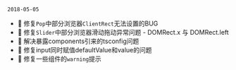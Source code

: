 `2018-05-05`
  - 🐞 修复`Pop`中部分浏览器`ClientRect`无法设置的BUG
  - 🐞 修复`Slider`中部分浏览器滑动拖动异常问题 - DOMRect.x 与 DOMRect.left
  - 🐞 解决暴露components引来的tsconfig问题
  - 🐞 修复input同时赋值defaultValue和value的问题
  - 🐞 修复一些组件的`warning`提示
  